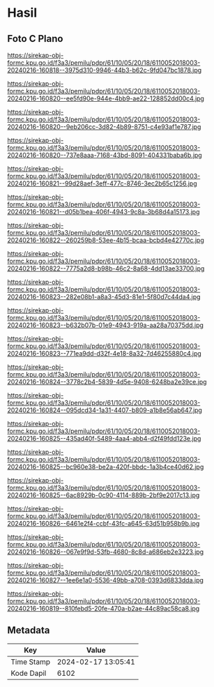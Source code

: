 # Hasil

## Foto C Plano

https://sirekap-obj-formc.kpu.go.id/f3a3/pemilu/pdpr/61/10/05/20/18/6110052018003-20240216-160818--3975d310-9946-44b3-b62c-9fd047bc1878.jpg

https://sirekap-obj-formc.kpu.go.id/f3a3/pemilu/pdpr/61/10/05/20/18/6110052018003-20240216-160820--ee5fd90e-944e-4bb9-ae22-128852dd00c4.jpg

https://sirekap-obj-formc.kpu.go.id/f3a3/pemilu/pdpr/61/10/05/20/18/6110052018003-20240216-160820--9eb206cc-3d82-4b89-8751-c4e93af1e787.jpg

https://sirekap-obj-formc.kpu.go.id/f3a3/pemilu/pdpr/61/10/05/20/18/6110052018003-20240216-160820--737e8aaa-7168-43bd-8091-404331baba6b.jpg

https://sirekap-obj-formc.kpu.go.id/f3a3/pemilu/pdpr/61/10/05/20/18/6110052018003-20240216-160821--99d28aef-3eff-477c-8746-3ec2b65c1256.jpg

https://sirekap-obj-formc.kpu.go.id/f3a3/pemilu/pdpr/61/10/05/20/18/6110052018003-20240216-160821--d05b1bea-406f-4943-9c8a-3b68d4a15173.jpg

https://sirekap-obj-formc.kpu.go.id/f3a3/pemilu/pdpr/61/10/05/20/18/6110052018003-20240216-160822--260259b8-53ee-4b15-bcaa-bcbd4e42770c.jpg

https://sirekap-obj-formc.kpu.go.id/f3a3/pemilu/pdpr/61/10/05/20/18/6110052018003-20240216-160822--7775a2d8-b98b-46c2-8a68-4dd13ae33700.jpg

https://sirekap-obj-formc.kpu.go.id/f3a3/pemilu/pdpr/61/10/05/20/18/6110052018003-20240216-160823--282e08b1-a8a3-45d3-81e1-5f80d7c44da4.jpg

https://sirekap-obj-formc.kpu.go.id/f3a3/pemilu/pdpr/61/10/05/20/18/6110052018003-20240216-160823--b632b07b-01e9-4943-919a-aa28a70375dd.jpg

https://sirekap-obj-formc.kpu.go.id/f3a3/pemilu/pdpr/61/10/05/20/18/6110052018003-20240216-160823--771ea9dd-d32f-4e18-8a32-7d46255880c4.jpg

https://sirekap-obj-formc.kpu.go.id/f3a3/pemilu/pdpr/61/10/05/20/18/6110052018003-20240216-160824--3778c2b4-5839-4d5e-9408-6248ba2e39ce.jpg

https://sirekap-obj-formc.kpu.go.id/f3a3/pemilu/pdpr/61/10/05/20/18/6110052018003-20240216-160824--095dcd34-1a31-4407-b809-a1b8e56ab647.jpg

https://sirekap-obj-formc.kpu.go.id/f3a3/pemilu/pdpr/61/10/05/20/18/6110052018003-20240216-160825--435ad40f-5489-4aa4-abb4-d2f49fdd123e.jpg

https://sirekap-obj-formc.kpu.go.id/f3a3/pemilu/pdpr/61/10/05/20/18/6110052018003-20240216-160825--bc960e38-be2a-420f-bbdc-1a3b4ce40d62.jpg

https://sirekap-obj-formc.kpu.go.id/f3a3/pemilu/pdpr/61/10/05/20/18/6110052018003-20240216-160825--6ac8929b-0c90-4114-889b-2bf9e2017c13.jpg

https://sirekap-obj-formc.kpu.go.id/f3a3/pemilu/pdpr/61/10/05/20/18/6110052018003-20240216-160826--6461e2f4-ccbf-43fc-a645-63d51b958b9b.jpg

https://sirekap-obj-formc.kpu.go.id/f3a3/pemilu/pdpr/61/10/05/20/18/6110052018003-20240216-160826--067e9f9d-53fb-4680-8c8d-a686eb2e3223.jpg

https://sirekap-obj-formc.kpu.go.id/f3a3/pemilu/pdpr/61/10/05/20/18/6110052018003-20240216-160827--1ee6e1a0-5536-49bb-a708-0393d6833dda.jpg

https://sirekap-obj-formc.kpu.go.id/f3a3/pemilu/pdpr/61/10/05/20/18/6110052018003-20240216-160819--810febd5-20fe-470a-b2ae-44c89ac58ca8.jpg


## Metadata

| Key        | Value               |
| ---------- | ------------------- |
| Time Stamp | 2024-02-17 13:05:41 |
| Kode Dapil | 6102                |



